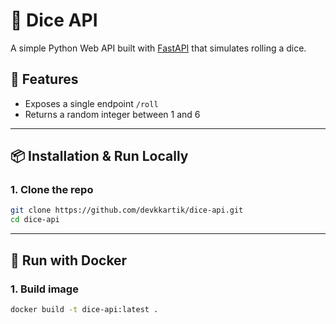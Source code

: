 # 🎲 Dice API

A simple Python Web API built with [FastAPI](https://fastapi.tiangolo.com/) that simulates rolling a dice.

## 🚀 Features

- Exposes a single endpoint `/roll`
- Returns a random integer between 1 and 6

---

## 📦 Installation & Run Locally

### 1. Clone the repo

```bash
git clone https://github.com/devkkartik/dice-api.git
cd dice-api
```

---

## 🐳 Run with Docker

### 1. Build image

```bash
docker build -t dice-api:latest .
```

